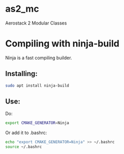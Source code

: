 # as2_mc
Aerostack 2 Modular Classes

# Compiling with ninja-build

Ninja is a fast compiling builder.

## Installing:

```bash
sudo apt install ninja-build
```
## Use:

Do:

```bash
export CMAKE_GENERATOR=Ninja
```

Or add it to .bashrc:

```bash
echo "export CMAKE_GENERATOR=Ninja" >> ~/.bashrc
source ~/.bashrc
```